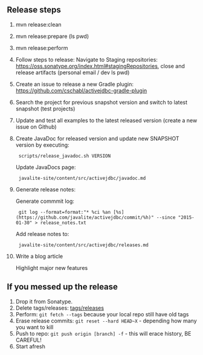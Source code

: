 ## Release steps

1. mvn release:clean
2. mvn release:prepare (ls pwd)
3. mvn release:perform
4. Follow steps to release:
	Navigate to Staging repositories: https://oss.sonatype.org/index.html#stagingRepositories,
	close and release artifacts (personal email / dev ls pwd)
5. Create an issue to release a new Gradle plugin: https://github.com/cschabl/activejdbc-gradle-plugin
6. Search the project for previous snapshot version and switch to latest snapshot (test projects)
7. Update and test all examples to the latest released version (create a new issue on Github)
8. Create JavaDoc for released version and update new SNAPSHOT version by executing: 

        scripts/release_javadoc.sh VERSION

    Update JavaDocs page:

        javalite-site/content/src/activejdbc/javadoc.md

9. Generate release notes:

   Generate commmit log:

        git log --format=format:"* %ci %an [%s](https://github.com/javalite/activejdbc/commit/%h)" --since "2015-01-30" > release_notes.txt

   Add release notes to:

        javalite-site/content/src/activejdbc/releases.md

10. Write a blog article

    Highlight major  new features  
    
    
    
        
## If you messed up the release

 
1. Drop it from Sonatype.
2. Delete tags/releases: [tags/releases](https://github.com/javalite/javalite/releases)
3. Perform:  `git fetch --tags` because your local repo still have old tags
4. Erase release commits: 
    `git reset --hard HEAD~X` - depending how many you want  to kill
5. Push to repo: 
       `git push origin [branch] -f` - this will erace history, BE CAREFUL!
6. Start afresh
